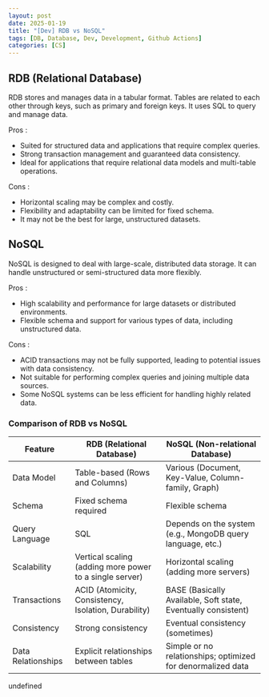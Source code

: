 ```yaml
---
layout: post
date: 2025-01-19
title: "[Dev] RDB vs NoSQL"
tags: [DB, Database, Dev, Development, Github Actions]
categories: [CS]
---
```



## RDB (Relational Database)


RDB stores and manages data in a tabular format. Tables are related to each other through keys, such as primary and foreign keys. It uses SQL to query and manage data. 


Pros :

- Suited for structured data and applications that require complex queries.
- Strong transaction management and guaranteed data consistency.
- Ideal for applications that require relational data models and multi-table operations.

Cons : 

- Horizontal scaling may be complex and costly.
- Flexibility and adaptability can be limited for fixed schema.
- It may not be the best for large, unstructured datasets.


## NoSQL


NoSQL is designed to deal with large-scale, distributed data storage. It can handle unstructured or semi-structured data more flexibly. 


Pros : 

- High scalability and performance for large datasets or distributed environments.
- Flexible schema and support for various types of data, including unstructured data.

Cons :

- ACID transactions may not be fully supported, leading to potential issues with data consistency.
- Not suitable for performing complex queries and joining multiple data sources.
- Some NoSQL systems can be less efficient for handling highly related data.


### Comparison of RDB vs NoSQL


| Feature            | RDB (Relational Database)                               | NoSQL (Non-relational Database)                               |
| ------------------ | ------------------------------------------------------- | ------------------------------------------------------------- |
| Data Model         | Table-based (Rows and Columns)                          | Various (Document, Key-Value, Column-family, Graph)           |
| Schema             | Fixed schema required                                   | Flexible schema                                               |
| Query Language     | SQL                                                     | Depends on the system (e.g., MongoDB query language, etc.)    |
| Scalability        | Vertical scaling (adding more power to a single server) | Horizontal scaling (adding more servers)                      |
| Transactions       | ACID (Atomicity, Consistency, Isolation, Durability)    | BASE (Basically Available, Soft state, Eventually consistent) |
| Consistency        | Strong consistency                                      | Eventual consistency (sometimes)                              |
| Data Relationships | Explicit relationships between tables                   | Simple or no relationships; optimized for denormalized data   |

undefined